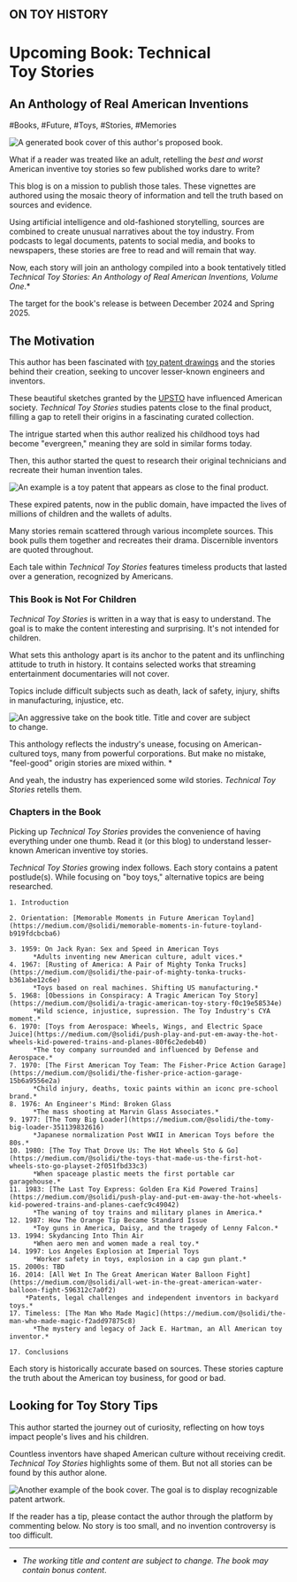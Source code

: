 ## ON TOY HISTORY
# Upcoming Book: Technical Toy Stories
## An Anthology of Real American Inventions

#Books, #Future, #Toys, #Stories, #Memories

![A generated book cover of this author's proposed book.](images/83-01.jpeg)

What if a reader was treated like an adult, retelling the *best and worst* American inventive toy stories so few published works dare to write?

This blog is on a mission to publish those tales. These vignettes are authored using the mosaic theory of information and tell the truth based on sources and evidence.

Using artificial intelligence and old-fashioned storytelling, sources are combined to create unusual narratives about the toy industry. From podcasts to legal documents, patents to social media, and books to newspapers, these stories are free to read and will remain that way.

Now, each story will join an anthology compiled into a book tentatively titled *Technical Toy Stories: An Anthology of Real American Inventions, Volume One*.*

The target for the book's release is between December 2024 and Spring 2025.

## The Motivation

This author has been fascinated with [toy patent drawings](https://ipwatchdog.com/2018/12/23/iconic-patented-toys-games/id=91631/) and the stories behind their creation, seeking to uncover lesser-known engineers and inventors.

These beautiful sketches granted by the [UPSTO](https://www.uspto.gov/) have influenced American society. *Technical Toy Stories* studies patents close to the final product, filling a gap to retell their origins in a fascinating curated collection.

The intrigue started when this author realized his childhood toys had become "evergreen," meaning they are sold in similar forms today.

Then, this author started the quest to research their original technicians and recreate their human invention tales.

![An example is a toy patent that appears as close to the final product.](images/83-02.jpeg)

These expired patents, now in the public domain, have impacted the lives of millions of children and the wallets of adults.

Many stories remain scattered through various incomplete sources. This book pulls them together and recreates their drama. Discernible inventors are quoted throughout.

Each tale within *Technical Toy Stories* features timeless products that lasted over a generation, recognized by Americans.

### This Book is Not For Children

*Technical Toy Stories* is written in a way that is easy to understand. The goal is to make the content interesting and surprising. It's not intended for children.

What sets this anthology apart is its anchor to the patent and its unflinching attitude to truth in history. It contains selected works that streaming entertainment documentaries will not cover.

Topics include difficult subjects such as death, lack of safety, injury, shifts in manufacturing, injustice, etc.

![An aggressive take on the book title. Title and cover are subject to change.](images/83-03.jpeg)

This anthology reflects the industry's unease, focusing on American-cultured toys, many from powerful corporations. But make no mistake, "feel-good" origin stories are mixed within. *

And yeah, the industry has experienced some wild stories. *Technical Toy Stories* retells them.

### Chapters in the Book

Picking up *Technical Toy Stories* provides the convenience of having everything under one thumb. Read it (or this blog) to understand lesser-known American inventive toy stories.

*Technical Toy Stories* growing index follows. Each story contains a patent postlude(s). While focusing on "boy toys," alternative topics are being researched.

```
1. Introduction

2. Orientation: [Memorable Moments in Future American Toyland](https://medium.com/@solidi/memorable-moments-in-future-toyland-b919fdcbcba6)

3. 1959: On Jack Ryan: Sex and Speed in American Toys
      *Adults inventing new American culture, adult vices.*
4. 1967: [Rusting of America: A Pair of Mighty Tonka Trucks](https://medium.com/@solidi/the-pair-of-mighty-tonka-trucks-b361abe12c6e)
      *Toys based on real machines. Shifting US manufacturing.*
5. 1968: [Obessions in Conspiracy: A Tragic American Toy Story](https://medium.com/@solidi/a-tragic-american-toy-story-f0c19e58534e)
      *Wild science, injustice, supression. The Toy Industry's CYA moment.*
6. 1970: [Toys from Aerospace: Wheels, Wings, and Electric Space Juice](https://medium.com/@solidi/push-play-and-put-em-away-the-hot-wheels-kid-powered-trains-and-planes-80f6c2edeb40)
      *The toy company surrounded and influenced by Defense and Aerospace.*
7. 1970: [The First American Toy Team: The Fisher-Price Action Garage](https://medium.com/@solidi/the-fisher-price-action-garage-15b6a9556e2a)
      *Child injury, deaths, toxic paints within an iconc pre-school brand.*
8. 1976: An Engineer's Mind: Broken Glass
      *The mass shooting at Marvin Glass Associates.*
9. 1977: [The Tomy Big Loader](https://medium.com/@solidi/the-tomy-big-loader-351139832616)
      *Japanese normalization Post WWII in American Toys before the 80s.*
10. 1980: [The Toy That Drove Us: The Hot Wheels Sto & Go](https://medium.com/@solidi/the-toys-that-made-us-the-first-hot-wheels-sto-go-playset-2f051fbd33c3)
      *When spaceage plastic meets the first portable car garagehouse.*
11. 1983: [The Last Toy Express: Golden Era Kid Powered Trains](https://medium.com/@solidi/push-play-and-put-em-away-the-hot-wheels-kid-powered-trains-and-planes-caefc9c49042)
      *The waning of toy trains and military planes in America.*
12. 1987: How The Orange Tip Became Standard Issue
      *Toy guns in America, Daisy, and the tragedy of Lenny Falcon.*
13. 1994: Skydancing Into Thin Air
      *When aero men and women made a real toy.*
14. 1997: Los Angeles Explosion at Imperial Toys
      *Worker safety in toys, explosion in a cap gun plant.*
15. 2000s: TBD
16. 2014: [All Wet In The Great American Water Balloon Fight](https://medium.com/@solidi/all-wet-in-the-great-american-water-balloon-fight-596312c7a0f2)
    *Patents, legal challenges and independent inventors in backyard toys.*
17. Timeless: [The Man Who Made Magic](https://medium.com/@solidi/the-man-who-made-magic-f2add97875c8)
      *The mystery and legacy of Jack E. Hartman, an All American toy inventor.*

17. Conclusions
```

Each story is historically accurate based on sources. These stories capture the truth about the American toy business, for good or bad.

## Looking for Toy Story Tips

This author started the journey out of curiosity, reflecting on how toys impact people's lives and his children.

Countless inventors have shaped American culture without receiving credit. *Technical Toy Stories* highlights some of them. But not all stories can be found by this author alone.

![Another example of the book cover. The goal is to display recognizable patent artwork.](images/83-04.jpeg)

If the reader has a tip, please contact the author through the platform by commenting below. No story is too small, and no invention controversy is too difficult.

---

* *The working title and content are subject to change. The book may contain bonus content*.